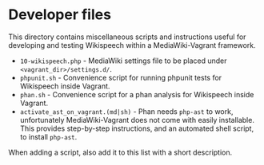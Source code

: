 # Developer files
This directory contains miscellaneous scripts and instructions useful for
developing and testing Wikispeech within a MediaWiki-Vagrant framework.

*   `10-wikispeech.php` - MediaWiki settings file to be placed under `<vagrant_dir>/settings.d/`.
*   `phpunit.sh` - Convenience script for running phpunit tests for Wikispeech inside Vagrant.
*   `phan.sh` - Convenience script for a phan analysis for Wikispeech inside Vagrant.
*   `activate_ast_on_vagrant.(md|sh)` - Phan needs `php-ast` to work, unfortunately
    MediaWiki-Vagrant does not come with easily installable. This provides step-by-step
    instructions, and an automated shell script, to install `php-ast`.

When adding a script, also add it to this list with a short description.
